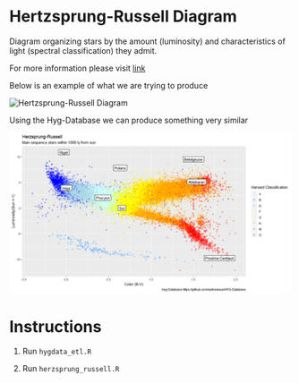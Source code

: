 # Hertzsprung-Russell Diagram

Diagram organizing stars by the amount (luminosity) and characteristics of light (spectral classification) they admit.

For more information please visit [link](https://en.wikipedia.org/wiki/Hertzsprung%E2%80%93Russell_diagram)

Below is an example of what we are trying to produce

![Hertzsprung-Russell Diagram](https://upload.wikimedia.org/wikipedia/commons/7/78/H-R_diagram_-edited-3.gif)

Using the Hyg-Database we can produce something very similar

![Our Hertzsprung-Russell Diagram](https://github.com/Asklepi0s/astronomy/blob/master/output/herzsprung_russell.png)

# Instructions

1) Run `hygdata_etl.R`

2) Run `herzsprung_russell.R`


